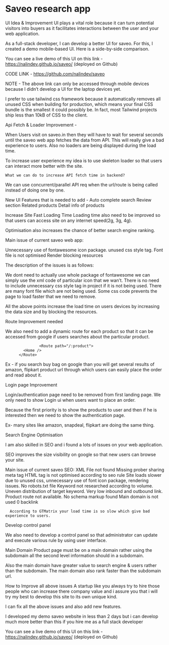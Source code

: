 # Saveo research app

UI Idea & Improvement
UI plays a vital role because it can turn potential visitors into buyers as it facilitates interactions between the user and your web application.

As a full-stack developer, I can develop a better UI for saveo. For this, I created a demo mobile-based UI. Here is a side-by-side comparison.
                                   

  You can see a live demo of this UI on this link - https://nalindev.github.io/saveo/ 
(deployed on Github)

CODE LINK - https://github.com/nalindev/saveo

NOTE - The above link can only be accessed through mobile devices because I didn’t develop a UI for the laptop devices yet.


I prefer to use tailwind css framework because it automatically removes all unused CSS when building for production, which means your final CSS bundle is the smallest it could possibly be. In fact, most Tailwind projects ship less than 10kB of CSS to the client.
                                                                   

Api Fetch & Loader Improvement - 

When Users visit on saveo.in then they will have to wait for several seconds until the saveo web app fetches the data from API. This will really give a bad experience to users.
Also no loaders are being displayed during the load time.
                                               
To increase user experience my idea is to use skeleton loader so that users can interact more better with the site.

    What we can do to increase API fetch time in backend?
We can use concurrent/parallel API req when the url/route is being called instead of doing one by one.




New UI Features that is needed to add - 
Auto complete search
Review section
Related products
Detail info of products


Increase Site Fast Loading Time
Loading time also need to be improved so that users can access site on any internet speed(2g, 3g, 4g). 

Optimisation also increases the chance of better search engine ranking.

Main issue of current saveo web app:

Unnecessary use of fontawesome icon package.
unused css style tag.
Font file is not optimised
Render blocking resources

The description of the issues is as follows:

We dont need to actually use whole package of fontawesome we can simply use the xml code of particular icon that we wan’t.
There is no need to include unnecessary css style tag in project if it is not being used. 
There are many font file which are not being used. 
Some css code prevents the page to load faster that we need to remove.

All the above points increase the load time on users devices by increasing the data size and by blocking the resources.

Route Improvement needed 

We also need to add a dynamic route for each product so that it can be accessed from google if users searches about the particular product.

                   <Route path="/:product">
            <Home />
          </Route>


Ex - if you search buy bag on google than you will get several results of amazon, flipkart product url through which users can easily place the order and read about it.






Login page Improvement

Login/authentication page need to be removed from first landing page. We only need to show Login ui when users want to place an order.

Because the first priority is to show the products to user and then if he is interested then we need to show the authentication page.

Ex- many sites like amazon, snapdeal, flipkart are doing the same thing.





Search Engine Optimisation
 
I am also skilled in SEO and i found a lots of issues on your web application.

SEO improves the size visibility on google so that new users can browse your site.

 Main issue of current saveo SEO:
 XML File not found
Missing prober sharing meta tag
HTML tag is not optimised according to seo rule
Site loads slower due to unused css, unnecessary use of font icon package, rendering issues.
No robots.txt file
Keyword not researched according to volume.
Uneven distribution of target keyword.
Very low inbound and outbound link.
Product route not available.
 No schema markup found
Main domain is not used 
0 backlink

                                      

      According to GTMatrix your load time is so slow which give bad experience to users.



Develop control panel

We also need to develop a control panel so that administrator can update and execute various rule by using user interface.



Main Domain
Product page must be on a main domain rather using the subdomain all the second level information should in a subdomain. 

Also the main domain have greater value to search engine & users rather than the subdomain.
The main domain also rank faster than the subdomain url.




How to Improve all above issues
A startup like you always try to hire those people who can increase there company value and i assure you that i will try my best to develop this site to its own unique kind.

I can fix all the above issues and also add new features.


I developed my demo saveo website in less than 2 days but i can develop much more better than this if you hire me as a full stack developer 


 You can see a live demo of this UI on this link - https://nalindev.github.io/saveo/ 
(deployed on Github)

